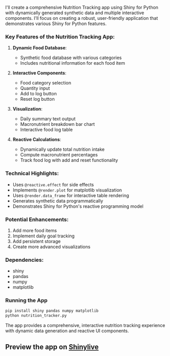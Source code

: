 I'll create a comprehensive Nutrition Tracking app using Shiny for Python with dynamically generated synthetic data and multiple interactive components. I'll focus on creating a robust, user-friendly application that demonstrates various Shiny for Python features.



### Key Features of the Nutrition Tracking App:

1. **Dynamic Food Database**: 
   - Synthetic food database with various categories
   - Includes nutritional information for each food item

2. **Interactive Components**:
   - Food category selection
   - Quantity input
   - Add to log button
   - Reset log button

3. **Visualization**:
   - Daily summary text output
   - Macronutrient breakdown bar chart
   - Interactive food log table

4. **Reactive Calculations**:
   - Dynamically update total nutrition intake
   - Compute macronutrient percentages
   - Track food log with add and reset functionality

### Technical Highlights:
- Uses `@reactive.effect` for side effects
- Implements `@render.plot` for matplotlib visualization
- Uses `@render.data_frame` for interactive table rendering
- Generates synthetic data programmatically
- Demonstrates Shiny for Python's reactive programming model

### Potential Enhancements:
1. Add more food items
2. Implement daily goal tracking
3. Add persistent storage
4. Create more advanced visualizations

### Dependencies:
- shiny
- pandas
- numpy
- matplotlib

### Running the App
```bash
pip install shiny pandas numpy matplotlib
python nutrition_tracker.py
```

The app provides a comprehensive, interactive nutrition tracking experience with dynamic data generation and reactive UI components.
## Preview the app on [Shinylive](https://shinylive.io/py/app/#h=0&code=NobwRAdghgtgpmAXAAjFADugdOgnmAGlQGMB7CAFzkqVQEsZ1SAnC5AEyioobgB0IDJq2TMoEdqRgChLNhACujXMigBnZBHQzGc5OnGcN6-ex3C2MLugA2pCjboAjHLlv3VG2xQECAZsxSyGoAFnQQKrIiAIKYRMxwUMQ8AG5w8dTscMxECnS+EADEyADKuJQhcDzEyAAiXFDIAOLU2Vx05AJZfsgA5q1iVAD6fqSk7EOcFFBO6nAAFACUiALIa8h8YJubLRBtVKrB5RSV1cij4xwNs2pwyADudCeaChTMTx3QNsjho8xWPHIWG2Wy2EHW5zGE2IXDgvRYdDgGgAvMhgKsIetNgAFQJUcJqTZETYANThVRmNiRRI2YAAYsw8hRCYRaU0xASaZt6nRmLgueDMWtNiVoMQANYs4lgABCcDSYn6LIxawAuiqNoK1hd2Ci0eqtZDmMgYVR4XyfuCdUNTXCEUiVoaIXQerbzSpkaicXi4JykBqhWsnnAYHr0U7AxCQJtoPBNihNgBhMIS6jIGUJdQ+VmbGF2d7U2gARgAbABWaXoH3hePIADMRelMOYThZKAADNK-Fxa3WsCWAL4EAOR9bRyCwfi0EVQGwwTo5sB5+1t5AAJnbAA5K9WILW12um1AW6vO7Tu9mUEW60OR6PkOPY1OE2AACqkPwKLlL2cr2tFgAWACd3sX092LAB2I8T33LAAE4ux7WhNywCDbwje9H0nWtNgAUV6XopVpZcC1XCDt1pKtQJrWgS2g1ta3bftEMvZAyywG870xA1IzgRxXVhd1kE9WkyX6aYnCpNsuOdKhQ2EtEZMDLC42nWVAmIMhHG-EjEVXMsK0o3da2A4jjwY4tG3PJCO37dD7yFFTn1pEp0HCJIQh039SP3OsQPxcCUDXeD6NXPs6Os1imIA+yHKjGNsLUxNjzxIjc28vSTKszYqICxiQrMmDizPTYL3ytcByUtUuL4l0TUElgPS9elGSeaSMMxYN5NRcM4viidVJfWJbCnI980y2g4MMnLjNoJjpp-IqgoWsq5o42K+ofBLBtpGVxH2rzxsLK92wW3KwP-DjQv3KDIvymLhw6yMnJwsASjeKB7icbIfMXXTjrYkqwHOmir2u4tDzutay0qp71h4wNaoEs1GuE5r2SgP1HTirqwyqzEXrUjNSHucEACU6GIUazKO1c11LfyLtoBbmwslAAJWmzkCLLBNw2vrCZfABFPIIFIKBDr-WgD0hmbqMC5AKPSpb6wQqGUHC-m4sF2kAHUQlIKlkH1xI2AzRIzD+jKAZLNW5by2hwvBq9ZbAVar1huKEaFJH6pRi0RO5TG+XjfHcYU3rNq2gbnJ2BI4HFZAAE1SF6BRWEl36rwAiL7aZoKgdZ1c7bdrmAPgrWHJ1zYAFk6BscVM4mk7XZBhWlcWtnudd936zsx6o+jp9XuTOAkWp9LaZM9tW9m5bne5q71frTi4eqjrfbdVHA7esVJVDtefjkvHD-64e1OiOdyF1JuAdLUy89B5Bc871cX97wDK8w7bY7AXF5fTMeW+dMixAzbvuQu5k6ac1YmhAeUdq5-1IOgMgzBwJjSlhrbKwM57cwXu-Lm0VPYOW9piPitwUDIGKHKBUUAlRh2PhHfGZ9Eovl1rCZgwDGKMyfpAlWQNe7ti-qORB7Ix7glfIkLh0seEKz4V3eaLFGLCOej-V6AB5MQEB+jIAAFJ5CptIq8oDZH7gXmuAhUViH3lIRCLiOo1BYDgAADyoBIeYuNFgag1AkCg6dwToHYFgeo0wGSTnmA4rxe4ijNAGLCS0HxZyQkuFMGYcx-BQkmNcOYCl+h7EGHAEYmTUk3AWFEgQGB0BDDyApPIOA6GFL8DYPI7B5gajqZUKA0JyBuIoG0jqdTpiESwGoCguAqRtNBNsQ+WBFBvA+OQAAtM2dgD5kBOBYFkZgV50DOOCIbOgqzCjsBOQAbn0F09g4RehXjLLs85VhmC9HCIsjZFAKBSFufc5A1jRxYCsMQQIcyCyUFeceNZlQ6C9BCBQAu3zfl2KmWAKJEJFjwLWHUgwewbBDB4A4BY2wFDsE3HWfgRL2BlggnUTGNgVAADlXjvEBBIsQqZOHIvRcgOpNgoC4FIK8IYahDlwFmMwfpkY6lCqyKK8VDk6nhHQAK24VJkiys2qVTJW8Q45lPliN6fE4DJGQHSKEyBkr+35DqwejhRkROKdk246IY6bFVFgBQggACOCgykoocmi-G8qtACsUPAd4xBJlevEHiy10oRZRqeDG5AKRZzeuRFZGA4Q03+sPoGxVFAhhJGZUMJwrwPkQEmZcop4xvzRBOcgD51L64qAADKp02NmuKuaBWFs+MW0t5BJkJFuPmuwvRvxk3HmwHktLkCtrHRyriHbAzct5fy-NWklAQDUGq0cdSVk7s7XQLAKyhidK2ZM6d9LGULPBCUJQjzLVLs2nUtdebcUuPzQqWYPAYCTM4E2wV97jyPs5YerAr6BXuD6ZsAFQLr3UHzU4TM4pJCk3baBhyn4bA4rUIC8RyJXyMn4IfJ9u6j37uYesPdx4JhnuyBemlKgTWXDnehyjGKj0QfzakkYYh4B-sY0MUduLKRTlI3FLDOG8PUAI0R-G4nAxaSGI8dgJw1DImABFEstj1i+rWFE8pEg4A9FuMwBUHig0UCIFxogtw1BCvIMsDUxQJ09rSEmlNdwG0fQlFcJtyTVmjo1P+2lQnU4KUzMkOgaQsAkk8-MQJwSGhhP4xumAW6NObGY5bWNCh41jO-MlKei5-4O2lMlIq0o6RIVVIsQzEIAACkXUhwCcX4PwhqfCGia4kKLMX5QIYs3mrAladR6Y4MZ5AQwljY0DMqzrcAJg6gUgq14WBrRatwEsLikbKAJpW5ZrAu3o3bY6vYzJvxSAKWtCUuYwAbsOrgE68+qo0bBANckRbVb2CuvrqQYgwB2w6eFB1PY9whgIYDqYJLoS+MLGjIfLLUJazAHm59pbUJVQYaFJsONe2Cu0GAMdhNWP8ZJmtque7F2ICjCdf9Fkr2ABUyBidjNJ4jv+uCqfjCGJdp14CwBM5Z3l-HuB2dxXJyrbnEw+fKwskL1nYvseYiy1zaXvOaekCdatBXIvo3A5+eNuxAzAmwgmKOhSiWyAQFNPMYAIXcBhd6EsIgYOIeUD5Fjn4vQxYJA11kZxsnvVG-WA7p3IyqjzAUKbqg5vU71fWD1tzrXjMdeSBqJPfWU9pEoENtbQ6qhO-G90KbM2uJh9HRHvpiWQlQBSwsNLGWnXZe-Hj6NhWKfflK0zcrUDvzVezLVhPawetGeYFgKgrjguTbD2oIDfIy8dQt6iCvqdTuRjqpXkM6AxmzfvL4-xtI6VXeW6O-oqzcBVGBGCSMXEPnTBxfThSo6nVFalq6ufv6Q9rHv7OIYbdn9U4nVu8aIP8lB19Axf9H8oFADehX8+9BcRlwDv9617A-8LxYDm8askCv8uIuID80FkAD1Aw-BNh3wH9G0Z0ABJSgKAcUOAFYXwG-TDcnWmFAEAKAm0CnRALAdsPwAcZAcUPMPgJg-GUgzneWdgzgtuHgosfgsdUQw+cQirDZEIXAdgApNQKQtA6Ak8WQ+QkQ8CMQ1XWFB8Tgi8fQgcedRdAoRrBIMfHAOwLrCEEvWDcgeDSgYtZDVDctJzJfcLFfQTUdCAoUTfVOJxRgXffGbwdbKFdOBYPwKFIVAALzgGRHmAigAjq2iJsAoAnw-XmEUWQCKM2GP2pWmBpANneGSJ6VnFnChQgHgEoGRAAHIqZKBsgWiUCIQYioBnE6Bt0WiPw-Auj8YCCAlcisBehiA-BTs78dD-9dxMDvR5YXUcCQjMROCi5liwAVCGd1iUDzCuAdiB81jP85iOoYjEi04EgIkki6BUj0iKIsiUCYiZVgDZpe8WxSA1CNDYQ0p6QatiRdU1hgBpDdwiAtioFISFiLwvd2MTRDYWANMWjJJvUWiiAWjeh44IAMTkAWiEh2AWjasuIYi8UJkg5-Ma4kg4N5kEN0xvCSZwJXjJjxkZg+JJkMZQx218CqhD8YjpjZjh9kBR8tksAeMAhsJDQS9V9egRNJIyk99MRl8-NQtgiUDxjRBMhsgYcoB2RDl5hR1bMPsi15wshkQYMFBci6ARoeTolKkFJhp5hKlqk6BjSzNshFgwAhwHwY5aAwAEgvVeQQwENHEKBXFWQlwekEN-SBAAQoNHAnABAQ08ABAsUjA0ynDaUBBbgZgWBolQhwhcAVNxJCRok4pvTVQgA)

